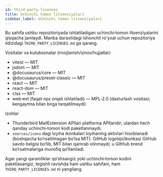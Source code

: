 ```yaml
---
id: third-party-licenses
title: Uchinchi tomon litsenziyalari
sidebar_label: Uchinchi tomon litsenziyalari
---
```


Bu sahifa ushbu repozitoriyada ishlatiladigan uchinchi‑tomon litsenziyalarini qisqacha jamlaydi. Manba daraxtidagi ishonchli roʻyxat uchun repozitoriya ildizidagi `THIRD_PARTY_LICENSES.md` ga qarang.

Vositalar va kutubxonalar (rivojlanish/sinov/hujjatlar)

- vitest — MIT
- jsdom — MIT
- @docusaurus/core — MIT
- @docusaurus/preset-classic — MIT
- react — MIT
- react-dom — MIT
- clsx — MIT
- web‑ext (faqat npx orqali ishlatiladi) — MPL‑2.0 (dasturlash vositasi; kengaytma bilan birga tarqatilmaydi)

Izohlar

- Thunderbird MailExtension APIlari platforma APIlaridir; ulardan hech qanday uchinchi‑tomon kodi paketlanmaydi.
- `sources/icons` dagi loyiha ikonkalari loyihaning aktivlari hisoblanadi (boshqacha ko‘rsatilmagan bo‘lsa MIT). GitHub logotipi/ikonkasi GitHub savdo belgisi bo‘lib, MIT bilan qamrab olinmaydi; u GitHub brend ko‘rsatmalariga muvofiq qo‘llaniladi.

Agar yangi qaramliklar qo‘shsangiz yoki uchinchi‑tomon kodini paketlasangiz, tegishli ravishda ham ushbu sahifani, ham `THIRD_PARTY_LICENSES.md` ni yangilang.
